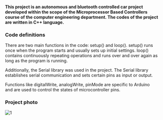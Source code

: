 #### This project is an autonomous and bluetooth controlled car project developed within the scope of the Microprocessor Based Controllers course of the computer engineering department. The codes of the project are written in C++ language.

### Code definitions

 There are two main functions in the code: setup() and loop(). setup() runs once when the program starts and usually sets up initial settings. loop() contains continuously repeating operations and runs over and over again as long as the program is running.

 Additionally, the Serial library was used in the project. The Serial library establishes serial communication and sets certain pins as input or output. 

 Functions like digitalWrite, analogWrite, pinMode are specific to Arduino and are used to control the states of microcontroller pins.

### Project photo

![1](https://github.com/betuloran/ArduinoCar/assets/116026974/9ab290de-b970-4bc8-8286-e6175b23510d)
